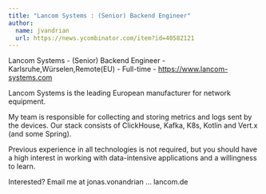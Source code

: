 ```yaml
---
title: "Lancom Systems : (Senior) Backend Engineer"
author:
  name: jvandrian
  url: https://news.ycombinator.com/item?id=40582121
---
```

Lancom Systems - (Senior) Backend Engineer - Karlsruhe,Würselen,Remote(EU) - Full-time - <a href="https:&#x2F;&#x2F;www.lancom-systems.com" rel="nofollow">https:&#x2F;&#x2F;www.lancom-systems.com</a>

Lancom Systems is the leading European manufacturer for network equipment.

My team is responsible for collecting and storing metrics and logs sent by the devices. Our stack consists of ClickHouse, Kafka, K8s, Kotlin and Vert.x (and some Spring).

Previous experience in all technologies is not required, but you should have a high interest in working with data-intensive applications and a willingness to learn.

Interested? Email me at jonas.vonandrian … lancom.de
